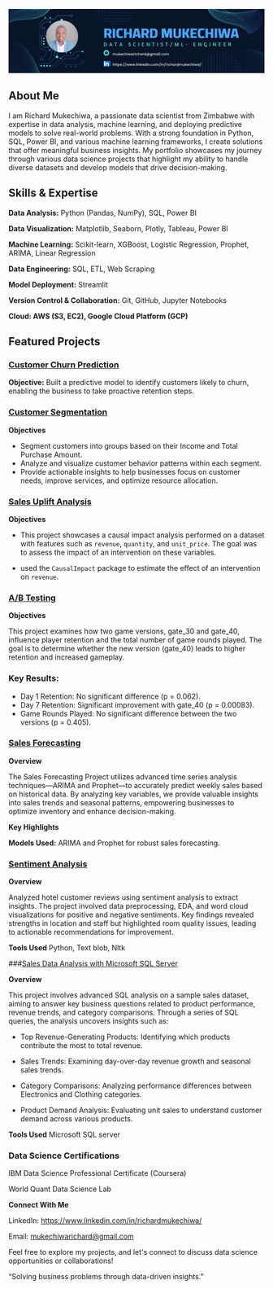 ![Banner](https://github.com/richardmukechiwa/Richard-Mukechiwa---Data-Scientist-Portfolio/blob/main/Navy%20Blue%20Geometric%20Technology%20LinkedIn%20Banner.png?raw=true)

## **About Me**

I am Richard Mukechiwa, a passionate data scientist from Zimbabwe with expertise in data analysis, machine learning, and deploying predictive models to solve real-world problems. With a strong foundation in Python, SQL, Power BI, and various machine learning frameworks, I create solutions that offer meaningful business insights. My portfolio showcases my journey through various data science projects that highlight my ability to handle diverse datasets and develop models that drive decision-making.

## **Skills & Expertise**

**Data Analysis:** Python (Pandas, NumPy), SQL, Power BI

**Data Visualization:** Matplotlib, Seaborn, Plotly, Tableau, Power BI

**Machine Learning:** Scikit-learn, XGBoost, Logistic Regression, Prophet, ARIMA, Linear Regression

**Data Engineering:** SQL, ETL, Web Scraping

**Model Deployment:** Streamlit

**Version Control & Collaboration:** Git, GitHub, Jupyter Notebooks

**Cloud: AWS (S3, EC2), Google Cloud Platform (GCP)**

## **Featured Projects**

### [Customer Churn Prediction](https://github.com/richardmukechiwa/Churn-Prediction-Classification-Model.git)
   
**Objective:** Built a predictive model to identify customers likely to churn, enabling the business to take proactive retention steps.

### [Customer Segmentation](https://github.com/richardmukechiwa/Customer-Segmentation.git)

**Objectives**

- Segment customers into groups based on their Income and Total Purchase Amount.
- Analyze and visualize customer behavior patterns within each segment.
- Provide actionable insights to help businesses focus on customer needs, improve services, and optimize resource allocation.


### [Sales Uplift Analysis](https://github.com/richardmukechiwa/Sales-Uplift-Analysis-for-Online-Retail-Causal-Impact-Analysis.git)

**Objectives**

- This project showcases a causal impact analysis performed on a dataset with features such as `revenue`, `quantity`, and `unit_price`. The goal was to assess the impact of an intervention on these variables.

- used the `CausalImpact` package to estimate the effect of an intervention on `revenue`.


### [A/B Testing](https://github.com/richardmukechiwa/A-B-Testing-Project.git)

**Objectives**

This project examines how two game versions, gate_30 and gate_40, influence player retention and the total number of game rounds played. The goal is to determine whether the new version (gate_40) leads to higher retention and increased gameplay.

### Key Results:
- Day 1 Retention: No significant difference (p = 0.062).
- Day 7 Retention: Significant improvement with gate_40 (p = 0.00083).
- Game Rounds Played: No significant difference between the two versions (p = 0.405).

### [Sales Forecasting](https://github.com/richardmukechiwa/Sales-Forecasting-Time-Series)

**Overview**

The Sales Forecasting Project utilizes advanced time series analysis techniques—ARIMA and Prophet—to accurately predict weekly sales based on historical data. By analyzing key variables, we provide valuable insights into sales trends and seasonal patterns, empowering businesses to optimize inventory and enhance decision-making.

**Key Highlights**

**Models Used:** ARIMA and Prophet for robust sales forecasting.

### [Sentiment Analysis](https://github.com/richardmukechiwa/NLP-Sentiment-Analysis.git)

**Overview**

Analyzed hotel customer reviews using sentiment analysis to extract insights. The project involved data preprocessing, EDA, and word cloud visualizations for positive and negative sentiments. Key findings revealed strengths in location and staff but highlighted room quality issues, leading to actionable recommendations for improvement.

**Tools Used**  Python, Text blob, Nltk

###[Sales Data Analysis with Microsoft SQL Server](https://github.com/richardmukechiwa/Sales-Data-Analysis-with-Microsoft-SQL-Server.git)

**Overview**

This project involves advanced SQL analysis on a sample sales dataset, aiming to answer key business questions related to product performance, revenue trends, and category comparisons. Through a series of SQL queries, the analysis uncovers insights such as:

- Top Revenue-Generating Products: Identifying which products contribute the most to total revenue.
  
- Sales Trends: Examining day-over-day revenue growth and seasonal sales trends.
  
- Category Comparisons: Analyzing performance differences between Electronics and Clothing categories.
  
- Product Demand Analysis: Evaluating unit sales to understand customer demand across various products.

**Tools Used** Microsoft SQL server 

### Data Science Certifications

IBM Data Science Professional Certificate (Coursera)

World Quant Data Science Lab



**Connect With Me**

LinkedIn: https://www.linkedin.com/in/richardmukechiwa/

Email: mukechiwarichard@gmail.com



Feel free to explore my projects, and let's connect to discuss data science opportunities or collaborations!

“Solving business problems through data-driven insights.”






